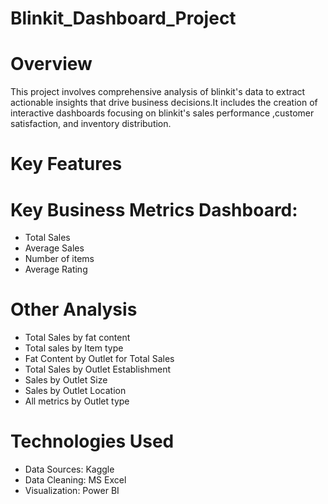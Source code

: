# Blinkit_Dashboard_Project

# Overview

This project involves comprehensive analysis of blinkit's data to extract actionable insights that drive business decisions.It includes the creation of interactive dashboards focusing on blinkit's sales performance ,customer satisfaction, and inventory distribution.
# Key Features
# Key Business Metrics Dashboard:
 - Total Sales
 - Average Sales
 - Number of items
 - Average Rating
# Other Analysis
  - Total Sales by fat content
  - Total sales by Item type
  - Fat Content by Outlet for Total Sales
  - Total Sales by Outlet Establishment
  - Sales by Outlet Size
  - Sales by Outlet Location
  - All metrics by Outlet type
# Technologies Used
  - Data Sources: Kaggle
  - Data Cleaning: MS Excel
  - Visualization: Power BI
